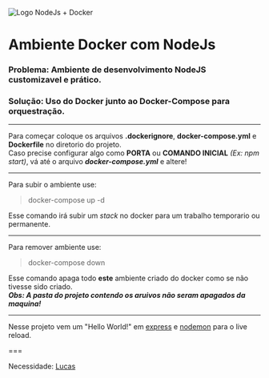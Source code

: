 ![Logo NodeJs + Docker](https://miro.medium.com/max/646/1*epfvG4ZmlzhhNCBPvFgC9A.png)
# Ambiente Docker com NodeJs
### Problema: Ambiente de desenvolvimento NodeJS customizavel e prático.
### Solução: Uso do Docker junto ao Docker-Compose para orquestração.  

---

Para começar coloque os arquivos **.dockerignore**, **docker-compose.yml** e **Dockerfile** no diretorio do projeto.  
Caso precise configurar algo como **PORTA** ou **COMANDO INICIAL** *(Ex: npm start)*, vá até o arquivo ***docker-compose.yml*** e altere!  

---

Para subir o ambiente use:
> docker-compose up -d  

Esse comando irá subir um *stack* no docker para um trabalho temporario ou permanente.  

---

Para remover ambiente use:
> docker-compose down  

Esse comando apaga todo **este** ambiente criado do docker como se não tivesse sido criado.  
***Obs: A pasta do projeto contendo os aruivos não seram apagados da maquina!***  
  
  ---  


Nesse projeto vem um "Hello World!" em [express](https://expressjs.com/pt-br/starter/hello-world.html) e [nodemon](https://nodemon.io/) para o live reload.

===

Necessidade: [Lucas](https://github.com/lcaresia)